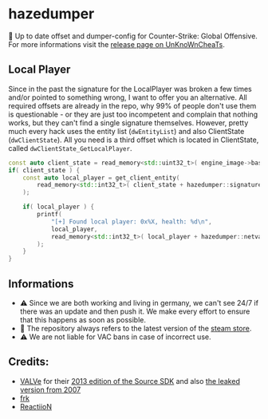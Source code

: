 # hazedumper

🚀 Up to date offset and dumper-config for Counter-Strike: Global Offensive. For more informations visit the [release page on UnKnoWnCheaTs](https://www.unknowncheats.me/forum/counterstrike-global-offensive/169351-haze-dumper-json-config-based-offset-dumper.html).

## Local Player
Since in the past the signature for the LocalPlayer was broken a few times and/or pointed to something wrong, I want to offer you an alternative.
All required offsets are already in the repo, why 99% of people don't use them is questionable - or they are just too incompetent and complain
that nothing works, but they can't find a single signature themselves. However, pretty much every hack uses the entity list (`dwEntityList`)
and also ClientState (`dwClientState`). All you need is a third offset which is located in ClientState, called `dwClientState_GetLocalPlayer`.

```C++
const auto client_state = read_memory<std::uint32_t>( engine_image->base + hazedumper::signatures::dwClientState );
if( client_state ) {
    const auto local_player = get_client_entity( 
        read_memory<std::int32_t>( client_state + hazedumper::signatures::dwClientState_GetLocalPlayer )
    );

    if( local_player ) {
        printf(
            "[+] Found local player: 0x%X, health: %d\n",
            local_player,
            read_memory<std::int32_t>( local_player + hazedumper::netvars::m_iHealth )
        );
    }
}
```

## Informations

- ⚠️ Since we are both working and living in germany, we can't see 24/7 if there was an update and then push it. We make every effort to ensure that this happens as soon as possible.
- 🔫 The repository always refers to the latest version of the [steam store](http://store.steampowered.com/app/730/CounterStrike_Global_Offensive).
- ⚠️ We are not liable for VAC bans in case of incorrect use.

## Credits:

- [VALVe](https://github.com/ValveSoftware) for their [2013 edition of the Source SDK](https://github.com/ValveSoftware/source-sdk-2013) and also [the leaked version from 2007](https://github.com/VSES/SourceEngine2007)
- [frk](https://www.unknowncheats.me/forum/members/1067779.html)
- [ReactiioN](https://www.unknowncheats.me/forum/members/264622.html)
